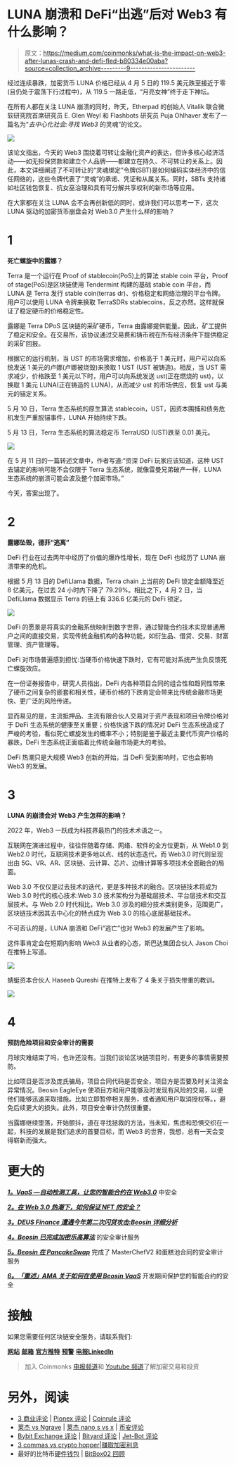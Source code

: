 # LUNA 崩溃和 DeFi“出逃”后对 Web3 有什么影响？

> 原文：<https://medium.com/coinmonks/what-is-the-impact-on-web3-after-lunas-crash-and-defi-fled-b80334e00aba?source=collection_archive---------9----------------------->

经过连续暴跌，加密货币 LUNA 价格已经从 4 月 5 日的 119.5 美元跌至接近于零(且仍处于震荡下行过程中)，从 119.5 一路走低，“月亮女神”终于走下神坛。

在所有人都在关注 LUNA 崩溃的同时，昨天，Etherpad 的创始人 Vitalik 联合微软研究院首席研究员 E. Glen Weyl 和 Flashbots 研究员 Puja Ohlhaver 发布了一篇名为“*去中心化社会:寻找 Web3* 的灵魂”的论文。

![](img/1281823cba608fd1e28a27548b0b3668.png)

该论文指出，今天的 Web3 围绕着可转让金融化资产的表达，但许多核心经济活动——如无担保贷款和建立个人品牌——都建立在持久、不可转让的关系上。因此，本文详细阐述了不可转让的“灵魂绑定”令牌(SBT)是如何编码实体经济中的信任网络的，这些令牌代表了“灵魂”的承诺、凭证和从属关系。同时，SBTs 支持诸如社区钱包恢复、抗女巫治理和具有可分解共享权利的新市场等应用。

在大家都在关注 LUNA 会不会再创新低的同时，或许我们可以思考一下，这次 LUNA 驱动的加密货币崩盘会对 Web3.0 产生什么样的影响？

# 1

**死亡螺旋中的露娜？**

Terra 是一个运行在 Proof of stablecoin(PoS)上的算法 stable coin 平台，Proof of stage(PoS)是区块链使用 Tendermint 构建的基础 stable coin 平台，而 LUNA 是 Terra 发行 stable coin(terras dr)、价格稳定和网络治理的平台令牌。用户可以使用 LUNA 令牌来换取 TerraSDRs stablecoins，反之亦然。这样就保证了稳定硬币的价格稳定性。

露娜是 Terra DPoS 区块链的采矿硬币，Terra 由露娜提供能量。因此，矿工提供了稳定和安全。在交易所，该协议通过交易费和铸币税在所有经济条件下提供稳定的采矿回报。

根据它的运行机制，当 UST 的市场需求增加，价格高于 1 美元时，用户可以向系统发送 1 美元的卢娜(卢娜被烧毁)来换取 1 UST (UST 被铸造)。相反，当 UST 需求减少，价格跌至 1 美元以下时，用户可以向系统发送 ust(正在燃烧的 ust)，以换取 1 美元 LUNA(正在铸造的 LUNA)，从而减少 ust 的市场供应，恢复 ust 与美元的锚定关系。

5 月 10 日，Terra 生态系统的原生算法 stablecoin，UST，因资本围捕和债务危机发生严重脱锚事件，LUNA 开始持续下跌。

5 月 13 日，Terra 生态系统的算法稳定币 TerraUSD (UST)跌至 0.01 美元。

![](img/709ce6bb1ce1d0097b1dd5b15e8e9d6f.png)

在 5 月 11 日的一篇转述文章中，作者写道:“资深 DeFi 玩家应该知道，这种 UST 去锚定的影响可能不会仅限于 Terra 生态系统，就像雷曼兄弟破产一样，LUNA 生态系统的崩溃可能会波及整个加密市场。”

今天，答案出现了。

# 2

**露娜坠毁，德菲“逃离”**

DeFi 行业在过去两年中经历了价值的爆炸性增长，现在 DeFi 也经历了 LUNA 崩溃带来的危机。

根据 5 月 13 日的 DefiLlama 数据，Terra chain 上当前的 DeFi 锁定金额降至近 8 亿美元，在过去 24 小时内下降了 79.29%。相比之下，4 月 2 日，当 DefiLlama 数据显示 Terra 的链上有 336.6 亿美元的 DeFi 锁定。

![](img/551912a9607f172c7bab092ad01f016c.png)

DeFi 的愿景是将真实的金融系统映射到数字世界，通过智能合约技术实现普通用户之间的直接交易，实现传统金融机构的各种功能，如衍生品、借贷、交易、财富管理、资产管理等。

DeFi 对市场普遍感到担忧:当硬币价格快速下跌时，它有可能对系统产生负反馈死亡螺旋效应。

在一份证券报告中，研究人员指出，DeFi 内各种项目合同的组合性和趋同性带来了硬币之间复杂的嵌套和相关性，硬币价格的下跌肯定会带来比传统金融市场更快、更广泛的风险传递。

显而易见的是，主流抵押品、主流有限合伙人交易对于资产表现和项目令牌价格对于 DeFi 生态系统的健康至关重要；价格快速下跌的情况对 DeFi 生态系统造成了严峻的考验，看似死亡螺旋发生的概率不小；特别是鉴于最近主要代币资产价格的暴跌，DeFi 生态系统正面临着比传统金融市场更大的考验。

DeFi 热潮只是大规模 Web3 创新的开始，当 DeFi 受到影响时，它也会影响 Web3 的发展。

# 3

**LUNA 的崩溃会对 Web3 产生怎样的影响？**

2022 年，Web3 一跃成为科技界最热门的技术术语之一。

互联网在演进过程中，往往伴随着存储、网络、软件的全方位更新，从 Web1.0 到 Web2.0 时代，互联网技术更多地以点、线的状态迭代，而 Web3.0 时代则呈现出由 5G、VR、AR、区块链、云计算、芯片、边缘计算等多项技术全面融合的局面。

Web 3.0 不仅仅是过去技术的迭代，更是多种技术的融合。区块链技术将成为 Web 3.0 时代的核心技术:Web 3.0 技术架构分为基础层技术、平台层技术和交互层技术。与 Web 2.0 时代相比，Web 3.0 涉及的细分技术类别更多，范围更广，区块链技术因其去中心化的特点成为 Web 3.0 的核心底层基础技术。

不可否认的是，LUNA 崩溃和 DeFi“逃亡”也对 Web3 的发展产生了影响。

这件事肯定会在短期内影响 Web3 从业者的心态，斯巴达集团合伙人 Jason Choi 在推特上写道。

![](img/2de683d5630fac6578ec58e69b7b961c.png)

蜻蜓资本合伙人 Haseeb Qureshi 在推特上发布了 4 条关于损失惨重的教训。

![](img/369ded0e4de685af06dfdbe263597258.png)

# 4

**预防危险项目和安全审计的需要**

月球灾难结束了吗，也许还没有。当我们谈论区块链项目时，有更多的事情需要预防。

比如项目是否涉及庞氏骗局，项目合同代码是否安全，项目方是否要及时关注资金异常情况。Beosin EagleEye 使项目方和用户能够及时发现有风险的交易，以便他们能够迅速采取措施。比如立即暂停相关服务，或者通知用户取消授权等。，避免后续更大的损失。此外，项目安全审计仍然很重要。

当露娜继续堕落，开始颤抖，道在寻找拯救的方法，当未知，焦虑和恐惧交织在一起，科技的发展是我们追求的首要目标，而 Web3 的世界，我想，总有一天会变得崭新而强大。

# 更大的

[***1。VaaS —自动检测工具，让您的智能合约在 Web3.0***](/@Beosin_com/vaas-automatic-detection-tool-make-your-smart-contract-secure-in-web3-0-c3431f5c6ff) 中安全

[***2。在 Web 3.0 热潮下，如何保证 NFT 的安全？***](/@Beosin_com/how-to-ensure-the-security-of-nft-under-the-web-3-0-boom-beosin-vaas-has-provided-with-a-solution-50697ccd4f56)

[***3。DEUS Finance 遭遇今年第二次闪贷攻击:Beosin 详细分析***](/@Beosin_com/deus-finance-suffered-its-second-flashloan-attack-this-year-beosins-detailed-analysis-5032be0ec4f2)

[***4。Beosin 已完成加密乐高算法***](/@Beosin_com/beosin-has-completed-security-audit-service-of-crypto-lego-alg-no-critical-high-or-medium-risk-b656849e9334) 的安全审计服务

[***5。Beosin 在 PancakeSwap***](/@Beosin_com/beosin-has-completed-security-audit-service-of-masterchefv2-and-cake-pool-contracts-in-pancakeswap-4dafa0aa6068) 完成了 MasterChefV2 和蛋糕池合同的安全审计服务

[***6。「重述」AMA 关于如何在使用 Beosin VaaS***](/@Beosin_com/recap-ama-about-how-to-keep-your-smart-contract-secure-during-development-with-beosin-vaas-f7ecd2dc27a) 开发期间保护您的智能合约的安全

# 接触

如果您需要任何区块链安全服务，请联系我们:

[**网站**](https://beosin.com/) [**邮箱**](http://contact@beosin.com/) [**官方推特**](https://twitter.com/Beosin_com) [**预警**](https://twitter.com/BeosinAlert) [**电报**](https://t.me/beosin)**[**LinkedIn**](https://www.linkedin.com/company/beosin)**

> 加入 Coinmonks [电报频道](https://t.me/coincodecap)和 [Youtube 频道](https://www.youtube.com/c/coinmonks/videos)了解加密交易和投资

# 另外，阅读

*   [3 商业评论](/coinmonks/3commas-review-an-excellent-crypto-trading-bot-2020-1313a58bec92) | [Pionex 评论](https://coincodecap.com/pionex-review-exchange-with-crypto-trading-bot) | [Coinrule 评论](/coinmonks/coinrule-review-2021-a-beginner-friendly-crypto-trading-bot-daf0504848ba)
*   [莱杰 vs Ngrave](/coinmonks/ledger-vs-ngrave-zero-7e40f0c1d694) | [莱杰 nano s vs x](/coinmonks/ledger-nano-s-vs-x-battery-hardware-price-storage-59a6663fe3b0) | [币安评论](/coinmonks/binance-review-ee10d3bf3b6e)
*   [Bybit Exchange 评论](/coinmonks/bybit-exchange-review-dbd570019b71) | [Bityard 评论](https://coincodecap.com/bityard-reivew) | [Jet-Bot 评论](https://coincodecap.com/jet-bot-review)
*   [3 commas vs crypto hopper](/coinmonks/3commas-vs-pionex-vs-cryptohopper-best-crypto-bot-6a98d2baa203)|[赚取加密利息](/coinmonks/earn-crypto-interest-b10b810fdda3)
*   最好的比特币[硬件钱包](/coinmonks/hardware-wallets-dfa1211730c6) | [BitBox02 回顾](/coinmonks/bitbox02-review-your-swiss-bitcoin-hardware-wallet-c36c88fff29)
